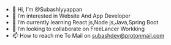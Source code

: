 - 👋 Hi, I’m @SubashIyyappan
- 👀 I’m interested in Website And App Developer
- 🌱 I’m currently learning React js,Node js,Java,Spring Boot
- 💞️ I’m looking to collaborate on FreeLancer Workking
- 📫 How to reach me To Mail on subashdev@protonmail.com

<!---
SubashIyyappan/SubashIyyappan is a ✨ special ✨ repository because its `README.md` (this file) appears on your GitHub profile.
You can click the Preview link to take a look at your changes.
--->
